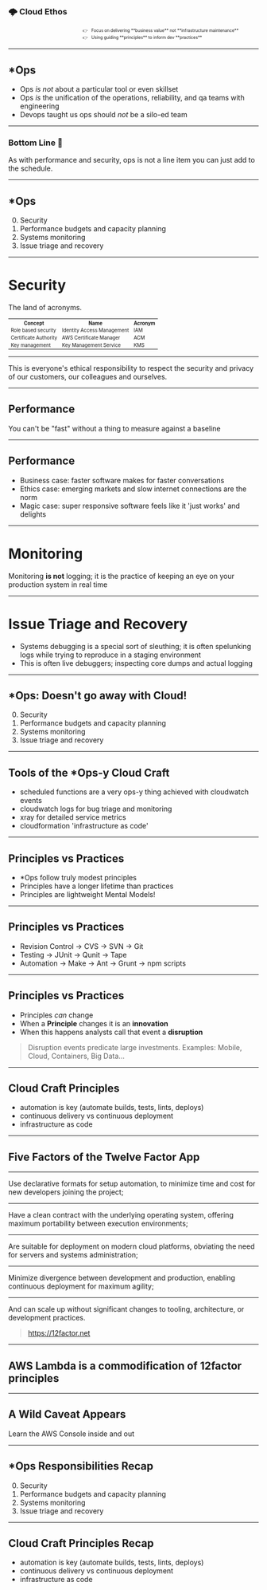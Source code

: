 ### 🌩  Cloud Ethos

<div style=padding-left:150px;font-size:.6em;text-align:left;>
👉  &nbsp; Focus on delivering **business value** not **infrastructure maintenance**<br>
👉  &nbsp; Using guiding **principles** to inform dev **practices**<br>
</div>

---
## *Ops

- Ops *is not* about a particular tool or even skillset
- Ops *is* the unification of the operations, reliability, and qa teams with engineering
- Devops taught us ops should *not* be a silo-ed team

---
### Bottom Line 🎯

<span class=high>
As with performance and security, ops is not a line item you can just add to the schedule.
</span>

---
## *Ops

0. Security
1. Performance budgets and capacity planning
2. Systems monitoring
3. Issue triage and recovery

---
# Security
The land of acronyms.

<style>table#d {font-size:.7em; }</style>
<table id=d>
<tr>
  <th>Concept</th>
  <th>Name</th>
  <th>Acronym</th>
<tr>
   <td>Role based security</td>
   <td>Identity Access Management</td>
   <td>IAM </td>
</tr>
<tr>
  <td>Certificate Authority</td>
  <td>AWS Certificate Manager</td>
   <td>ACM</td>
</tr>
<tr>
  <td>Key management</td>
  <td>Key Management Service</td>
  <td>KMS </td>
</tr>
</table>

---

<span class=high>This is everyone's ethical responsibility to respect the security and privacy of our customers, our colleagues and ourselves.</span>

---
## Performance

You can't be "fast" without a thing to measure against a baseline

---
## Performance

- Business case: faster software makes for faster conversations
- Ethics case: emerging markets and slow internet connections are the norm
- Magic case: super responsive software feels like it 'just works' and delights

---
# Monitoring

Monitoring **is not** logging; it is the practice of keeping an eye on your production system in real time

---
# Issue Triage and Recovery

- Systems debugging is a special sort of sleuthing; it is often spelunking logs while trying to reproduce in a staging environment
- This is often live debuggers; inspecting core dumps and actual logging

---
## *Ops: Doesn't go away with Cloud!

0. Security
1. Performance budgets and capacity planning
2. Systems monitoring
3. Issue triage and recovery

---
## Tools of the *Ops-y Cloud Craft

- scheduled functions are a very ops-y thing achieved with cloudwatch events
- cloudwatch logs for bug triage and monitoring
- xray for detailed service metrics
- cloudformation 'infrastructure as code'

---
## Principles vs Practices

- *Ops follow truly modest principles
- Principles have a longer lifetime than practices
- Principles are lightweight Mental Models!

---
## Principles vs Practices

- Revision Control &rarr; CVS &rarr; SVN &rarr; Git
- Testing &rarr; JUnit &rarr; Qunit &rarr; Tape
- Automation &rarr; Make &rarr; Ant &rarr; Grunt &rarr; npm scripts

---
## Principles vs Practices

- Principles *can* change
- When a **Principle** changes it is an **innovation**
- When this happens analysts call that event a **disruption**

> Disruption events predicate large investments. Examples: Mobile, Cloud, Containers, Big Data…

---
## Cloud Craft Principles

- automation is key (automate builds, tests, lints, deploys)
- continuous delivery vs continuous deployment
- infrastructure as code

---
## Five Factors of the Twelve Factor App

---
Use declarative formats for setup automation, to minimize time and cost for new developers joining the project;

---
Have a clean contract with the underlying operating system, offering maximum portability between execution environments;

---
Are suitable for deployment on modern cloud platforms, obviating the need for servers and systems administration;

---
Minimize divergence between development and production, enabling continuous deployment for maximum agility;

---
And can scale up without significant changes to tooling, architecture, or development practices.

> https://12factor.net

---
## AWS Lambda is a commodification of 12factor principles

---
## A Wild Caveat Appears

<span class=high>Learn the AWS Console inside and out</span>

---
## *Ops Responsibilities Recap

0. Security
1. Performance budgets and capacity planning
2. Systems monitoring
3. Issue triage and recovery

---
## Cloud Craft Principles Recap

- automation is key (automate builds, tests, lints, deploys)
- continuous delivery vs continuous deployment
- infrastructure as code
